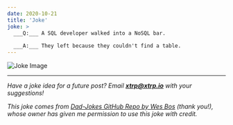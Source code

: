 ```yaml
---
date: 2020-10-21
title: 'Joke'
joke: >
  ___Q:___ A SQL developer walked into a NoSQL bar.
  
  ___A:___ They left because they couldn't find a table.
---
```


![Joke Image](https://private.xtrp.io/projects/DailyDeveloperJokes/public_image_server/images/5e1259169f6cb.png)

---
*Have a joke idea for a future post? Email **[xtrp@xtrp.io](mailto:xtrp@xtrp.io)** with your suggestions!*

*This joke comes from [Dad-Jokes GitHub Repo by Wes Bos](https://github.com/wesbos/dad-jokes) (thank you!), whose owner has given me permission to use this joke with credit.*

<!-- 
Joke text:
**Q:** A SQL developer walked into a NoSQL bar.

**A:** They left because they couldn't find a table.
 -->

